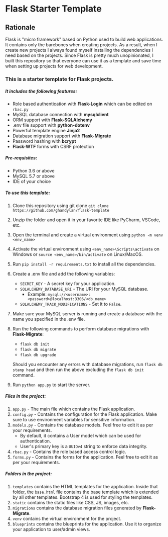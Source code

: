 # Flask Starter Template
## Rationale

Flask is "micro framework" based on Python used to build web applications. It contains only the barebones when creating projects. As a result, when I create new projects I always found myself installing the dependencies I need based on the projects. Since Flask is pretty much unopinionated, I built this repository so that everyone can use it as a template and save time when setting up projects for web development.
### This is a starter template for Flask projects.

##### It includes the following features:

+ Role based authentication with __Flask-Login__ which can be edited on ```rbac.py```
+ MySQL database connection with __mysqlclient__
+ ORM support with __Flask-SQLAlchemy__
+ .env file support with __python-dotenv__
+ Powerful template engine __Jinja2__
+ Database migration support with __Flask-Migrate__
+ Password hashing with __bcrypt__
+ __Flask-WTF__ forms with CSRF protection

##### Pre-requisites:

+ Python 3.6 or above
+ MySQL 5.7 or above
+ IDE of your choice

##### To use this template:

1. Clone this repository using git clone ```git clone https://github.com/ghandylan/flask-template```
2. Unzip the folder and open it in your favorite IDE like PyCharm, VSCode, etc.
3. Open the terminal and create a virtual environment using ```python -m venv <env_name>```
4. Activate the virtual environment using ```<env_name>\Scripts\activate``` on Windows or ```source <env_name>/bin/activate``` on Linux/MacOS.
5. Run ```pip install -r requirements.txt``` to install all the dependencies.
6. Create a .env file and add the following variables:
    + ```SECRET_KEY``` - A secret key for your application.
    + ```SQLALCHEMY_DATABASE_URI``` - The URI for your MySQL database.
        - Example: ```mysql://<username>:<password>@localhost:3306/<db_name>```
    + ```SQLALCHEMY_TRACK_MODIFICATIONS``` - Set it to ```False```.
7. Make sure your MySQL server is running and create a database with the name you specified in the .env file.
8. Run the following commands to perform database migrations with __Flask-Migrate__:
    + ```flask db init```
    + ```flask db migrate```
    + ```flask db upgrade```

   Should you encounter any errors with database migrations, run ```flask db stamp head``` and then run the above excluding the ```flask db init``` command.

   
9. Run ```python app.py``` to start the server.

##### Files in the project:

1. ```app.py``` - The main file which contains the Flask application.
2. ```config.py``` - Contains the configuration for the Flask application. Make sure to use environment variables for
   sensitive information.
3. ```models.py``` - Contains the database models. Feel free to edit it as per your requirements.
    + By default, it contains a User model which can be used for authentication.
    + User's primary key is a ```UUIDv4``` string to enforce data integrity.
4. ```rbac.py``` - Contains the role based access control logic.
5. ```forms.py``` - Contains the forms for the application. Feel free to edit it as per your requirements.

##### Folders in the project:

1. ```templates``` contains the HTML templates for the application. Inside that folder, the ```base.html``` file
   contains the base template which is extended by all other templates. Bootstrap 4 is used for styling the templates.
2. ```static``` contains the static files like CSS, JS, images, etc.
3. ```migrations``` contains the database migration files generated by __Flask-Migrate__.
4. ```venv``` contains the virtual environment for the project.
5. ```blueprints``` contains the blueprints for the application. Use it to organize your application to user/admin
   views.

